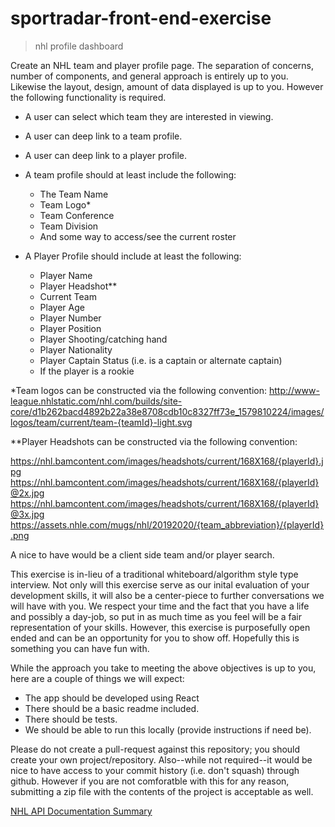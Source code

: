 # sportradar-front-end-exercise
 > nhl profile dashboard

 Create an NHL team and player profile page.  The separation of concerns, number of components, and general approach is entirely up to you. Likewise the layout, design, amount of data displayed is up to you. However the following functionality is required.

* A user  can select which team they are interested in viewing.
* A user can deep link to a team profile.
* A user can deep link to a player profile. 
* A team profile should at least include the following:
  * The Team Name
  * Team Logo*
  * Team Conference
  * Team Division
  * And some way to access/see the current roster

* A Player Profile should include at least the following:
  * Player Name
  * Player Headshot**
  * Current Team
  * Player Age
  * Player Number
  * Player Position
  * Player Shooting/catching hand
  * Player Nationality
  * Player Captain Status (i.e. is a captain or alternate captain)
  * If the player is a rookie

*Team logos can be constructed via the following convention:
http://www-league.nhlstatic.com/nhl.com/builds/site-core/d1b262bacd4892b22a38e8708cdb10c8327ff73e_1579810224/images/logos/team/current/team-{teamId}-light.svg

**Player Headshots can be constructed via the following convention:

https://nhl.bamcontent.com/images/headshots/current/168X168/{playerId}.jpg 
https://nhl.bamcontent.com/images/headshots/current/168X168/{playerId}@2x.jpg 
https://nhl.bamcontent.com/images/headshots/current/168X168/{playerId}@3x.jpg 
https://assets.nhle.com/mugs/nhl/20192020/{team_abbreviation}/{playerId}.png

A nice to have would be a client side team and/or player search.

This exercise is in-lieu of a traditional whiteboard/algorithm style type interview. Not only will this exercise serve as our inital evaluation of your development skills, it will also be a center-piece to further conversations we will have with you. We respect your time and the fact that you have a life and possibly a day-job, so put in as much time as you feel will be a fair representation of your skills.  However, this exercise is purposefully open ended and can be an opportunity for you to show off. Hopefully this is something you can have fun with.

While the approach you take to meeting the above objectives is up to you, here are a couple of things we will expect:

* The app should be developed using React
* There should be a basic readme included.
* There should be tests.
* We should be able to run this locally (provide instructions if need be).

Please do not create a pull-request against this repository; you should create your own project/repository.  Also--while not required--it would be nice to have access to your commit history (i.e. don't squash) through github. However if you are not comforatble with this for any reason, submitting a zip file with the contents of the project is acceptable as well.

[NHL API Documentation Summary](doc.md)
